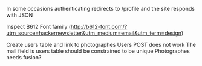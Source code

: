 In some occasions authenticating redirects to /profile and the site responds with JSON

Inspect  B612 Font family (http://b612-font.com/?utm_source=hackernewsletter&utm_medium=email&utm_term=design)

Create users table and link to photographes
	Users POST does not work
	The mail field is users table should be constrained to be unique
	Photographes needs fusion?
	
